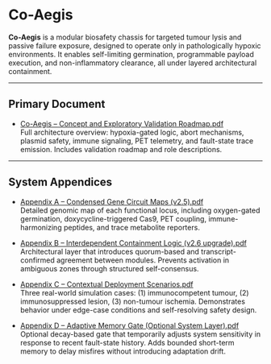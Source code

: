 # Co-Aegis <!-- wish we would of stayed with pac-man ._. -L -->

**Co-Aegis** is a modular biosafety chassis for targeted tumour lysis and passive failure exposure, designed to operate only in pathologically hypoxic environments. It enables self-limiting germination, programmable payload execution, and non-inflammatory clearance, all under layered architectural containment.

---

## Primary Document

- [Co-Aegis – Concept and Exploratory Validation Roadmap.pdf](./Co-Aegis%20%E2%80%93%20Concept%20and%20Exploratory%20Validation%20Roadmap.pdf)  
  Full architecture overview: hypoxia-gated logic, abort mechanisms, plasmid safety, immune signaling, PET telemetry, and fault-state trace emission. Includes validation roadmap and role descriptions.

---

## System Appendices

- [Appendix A – Condensed Gene Circuit Maps (v2.5).pdf](./Appendix%20A%20%E2%80%93%20Condensed%20Gene%20Circuit%20Maps%20(v2.5).pdf)  
  Detailed genomic map of each functional locus, including oxygen-gated germination, doxycycline-triggered Cas9, PET coupling, immune-harmonizing peptides, and trace metabolite reporters.

- [Appendix B – Interdependent Containment Logic (v2.6 upgrade).pdf](./Appendix%20B%20%E2%80%93%20Interdependent%20Containment%20Logic%20(v2.6%20upgrade).pdf)  
  Architectural layer that introduces quorum-based and transcript-confirmed agreement between modules. Prevents activation in ambiguous zones through structured self-consensus.

- [Appendix C – Contextual Deployment Scenarios.pdf](./Appendix%20C%20%E2%80%93%20Contextual%20Deployment%20Scenarios.pdf)  
  Three real-world simulation cases: (1) immunocompetent tumour, (2) immunosuppressed lesion, (3) non-tumour ischemia. Demonstrates behavior under edge-case conditions and self-resolving safety design.

- [Appendix D – Adaptive Memory Gate (Optional System Layer).pdf](./Appendix%20D_%20Adaptive%20Memory%20Gate%20(Optional%20System%20Layer).pdf)  
  Optional decay-based gate that temporarily adjusts system sensitivity in response to recent fault-state history. Adds bounded short-term memory to delay misfires without introducing adaptation drift.
